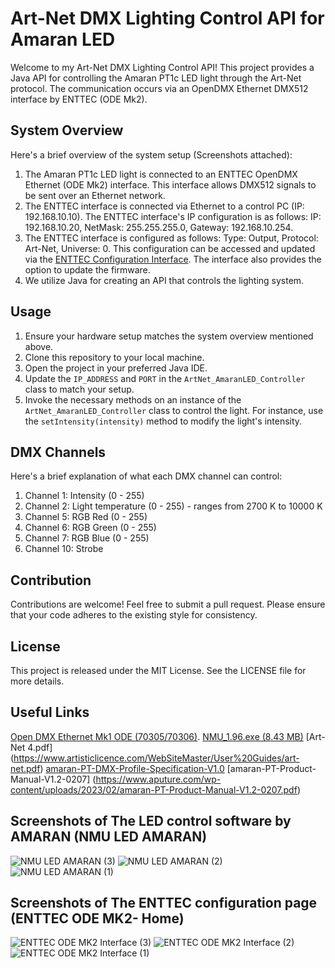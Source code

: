 # Art-Net DMX Lighting Control API for Amaran LED

Welcome to my Art-Net DMX Lighting Control API! This project provides a Java API for controlling the Amaran PT1c LED light through the Art-Net protocol. The communication occurs via an OpenDMX Ethernet DMX512 interface by ENTTEC (ODE Mk2).

## System Overview

Here's a brief overview of the system setup (Screenshots attached):

1. The Amaran PT1c LED light is connected to an ENTTEC OpenDMX Ethernet (ODE Mk2) interface. This interface allows DMX512 signals to be sent over an Ethernet network.
2. The ENTTEC interface is connected via Ethernet to a control PC (IP: 192.168.10.10). The ENTTEC interface's IP configuration is as follows: IP: 192.168.10.20, NetMask: 255.255.255.0, Gateway: 192.168.10.254.
3. The ENTTEC interface is configured as follows: 
Type: Output, Protocol: Art-Net, Universe: 0. This configuration can be accessed and updated via the [ENTTEC Configuration Interface](http://192.168.10.20/index.html). The interface also provides the option to update the firmware.
4. We utilize Java for creating an API that controls the lighting system.

## Usage

1. Ensure your hardware setup matches the system overview mentioned above.
2. Clone this repository to your local machine.
3. Open the project in your preferred Java IDE.
4. Update the `IP_ADDRESS` and `PORT` in the `ArtNet_AmaranLED_Controller` class to match your setup.
5. Invoke the necessary methods on an instance of the `ArtNet_AmaranLED_Controller` class to control the light. For instance, use the `setIntensity(intensity)` method to modify the light's intensity.

## DMX Channels

Here's a brief explanation of what each DMX channel can control:

1. Channel 1: Intensity (0 - 255)
2. Channel 2: Light temperature (0 - 255) - ranges from 2700 K to 10000 K
3. Channel 5: RGB Red (0 - 255)
4. Channel 6: RGB Green (0 - 255)
5. Channel 7: RGB Blue (0 - 255)
6. Channel 10: Strobe

## Contribution

Contributions are welcome! Feel free to submit a pull request. Please ensure that your code adheres to the existing style for consistency.

## License

This project is released under the MIT License. See the LICENSE file for more details.

##  Useful Links

[Open DMX Ethernet Mk1 ODE (70305/70306)](https://support.enttec.com/support/solutions/articles/101000401530-open-dmx-ethernet-mk1-ode-70305-70306-legacy-product).
[NMU_1.96.exe (8.43 MB)](https://support.enttec.com/helpdesk/attachments/101012223232)
[Art-Net 4.pdf]  (https://www.artisticlicence.com/WebSiteMaster/User%20Guides/art-net.pdf)
[amaran-PT-DMX-Profile-Specification-V1.0](https://www.aputure.com/wp-content/uploads/2023/02/amaran-PT-DMX-Profile-Specification-V1.0.pdf)
[amaran-PT-Product-Manual-V1.2-0207] (https://www.aputure.com/wp-content/uploads/2023/02/amaran-PT-Product-Manual-V1.2-0207.pdf)








## Screenshots of The LED control software by AMARAN (NMU LED AMARAN) 

![NMU LED AMARAN (3)](https://github.com/ELZo3/AMARAN-PT1c-LED-Controller-/assets/5712013/c032dc1b-e879-4c21-b2f5-a1c1150bfeb7)
![NMU LED AMARAN (2)](https://github.com/ELZo3/AMARAN-PT1c-LED-Controller-/assets/5712013/0964f5e9-5e0b-4cdd-90c8-4dda33e0aa33)
![NMU LED AMARAN (1)](https://github.com/ELZo3/AMARAN-PT1c-LED-Controller-/assets/5712013/3f87c1e2-cb4f-4254-9d6e-3b79aa7313fa)

## Screenshots of The ENTTEC configuration page (ENTTEC ODE MK2- Home)

![ENTTEC ODE MK2 Interface (3)](https://github.com/ELZo3/AMARAN-PT1c-LED-Controller-/assets/5712013/8e378261-00ef-4d8c-9f27-20be3cf448c5)
![ENTTEC ODE MK2 Interface (2)](https://github.com/ELZo3/AMARAN-PT1c-LED-Controller-/assets/5712013/c2031d66-2456-44ab-b9f4-fddc784c2eb2)
![ENTTEC ODE MK2 Interface (1)](https://github.com/ELZo3/AMARAN-PT1c-LED-Controller-/assets/5712013/5bd51b5b-1116-4c13-95ee-85fe571810f3)
